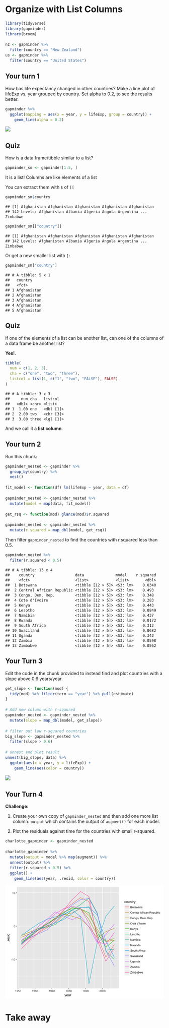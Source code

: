 Organize with List Columns
================

<!-- This file by Charlotte Wickham is licensed under a Creative Commons Attribution 4.0 International License, adapted from the orignal work at https://github.com/rstudio/master-the-tidyverse by RStudio. -->
``` r
library(tidyverse)
library(gapminder)
library(broom)

nz <- gapminder %>%
  filter(country == "New Zealand")
us <- gapminder %>%
  filter(country == "United States")
```

Your turn 1
-----------

How has life expectancy changed in other countries? Make a line plot of lifeExp vs. year grouped by country.
Set alpha to 0.2, to see the results better.

``` r
gapminder %>% 
  ggplot(mapping = aes(x = year, y = lifeExp, group = country)) +
    geom_line(alpha = 0.2)
```

![](08-Organize-solutions_files/figure-markdown_github/unnamed-chunk-1-1.png)

Quiz
----

How is a data frame/tibble similar to a list?

``` r
gapminder_sm <- gapminder[1:5, ]
```

It is a list! Columns are like elements of a list

You can extract them with `$` of `[[`

``` r
gapminder_sm$country
```

    ## [1] Afghanistan Afghanistan Afghanistan Afghanistan Afghanistan
    ## 142 Levels: Afghanistan Albania Algeria Angola Argentina ... Zimbabwe

``` r
gapminder_sm[["country"]]
```

    ## [1] Afghanistan Afghanistan Afghanistan Afghanistan Afghanistan
    ## 142 Levels: Afghanistan Albania Algeria Angola Argentina ... Zimbabwe

Or get a new smaller list with `[`:

``` r
gapminder_sm["country"]
```

    ## # A tibble: 5 x 1
    ##   country    
    ##   <fct>      
    ## 1 Afghanistan
    ## 2 Afghanistan
    ## 3 Afghanistan
    ## 4 Afghanistan
    ## 5 Afghanistan

Quiz
----

If one of the elements of a list can be another list, can one of the columns of a data frame be another list?

**Yes!**.

``` r
tibble(
  num = c(1, 2, 3),
  cha = c("one", "two", "three"),
  listcol = list(1, c("1", "two", "FALSE"), FALSE)
)
```

    ## # A tibble: 3 x 3
    ##     num cha   listcol  
    ##   <dbl> <chr> <list>   
    ## 1  1.00 one   <dbl [1]>
    ## 2  2.00 two   <chr [3]>
    ## 3  3.00 three <lgl [1]>

And we call it a **list column**.

Your turn 2
-----------

Run this chunk:

``` r
gapminder_nested <- gapminder %>%
  group_by(country) %>%
  nest()

fit_model <- function(df) lm(lifeExp ~ year, data = df)

gapminder_nested <- gapminder_nested %>% 
  mutate(model = map(data, fit_model))

get_rsq <- function(mod) glance(mod)$r.squared

gapminder_nested <- gapminder_nested %>% 
  mutate(r.squared = map_dbl(model, get_rsq))
```

Then filter `gapminder_nested` to find the countries with r.squared less than 0.5.

``` r
gapminder_nested %>% 
  filter(r.squared < 0.5)
```

    ## # A tibble: 13 x 4
    ##    country                  data              model    r.squared
    ##    <fct>                    <list>            <list>       <dbl>
    ##  1 Botswana                 <tibble [12 × 5]> <S3: lm>    0.0340
    ##  2 Central African Republic <tibble [12 × 5]> <S3: lm>    0.493 
    ##  3 Congo, Dem. Rep.         <tibble [12 × 5]> <S3: lm>    0.348 
    ##  4 Cote d'Ivoire            <tibble [12 × 5]> <S3: lm>    0.283 
    ##  5 Kenya                    <tibble [12 × 5]> <S3: lm>    0.443 
    ##  6 Lesotho                  <tibble [12 × 5]> <S3: lm>    0.0849
    ##  7 Namibia                  <tibble [12 × 5]> <S3: lm>    0.437 
    ##  8 Rwanda                   <tibble [12 × 5]> <S3: lm>    0.0172
    ##  9 South Africa             <tibble [12 × 5]> <S3: lm>    0.312 
    ## 10 Swaziland                <tibble [12 × 5]> <S3: lm>    0.0682
    ## 11 Uganda                   <tibble [12 × 5]> <S3: lm>    0.342 
    ## 12 Zambia                   <tibble [12 × 5]> <S3: lm>    0.0598
    ## 13 Zimbabwe                 <tibble [12 × 5]> <S3: lm>    0.0562

Your Turn 3
-----------

Edit the code in the chunk provided to instead find and plot countries with a slope above 0.6 years/year.

``` r
get_slope <- function(mod) {
  tidy(mod) %>% filter(term == "year") %>% pull(estimate)
}

# Add new column with r-sqaured
gapminder_nested <- gapminder_nested %>% 
  mutate(slope = map_dbl(model, get_slope))

# filter out low r-squared countries
big_slope <- gapminder_nested %>% 
  filter(slope > 0.6)

# unnest and plot result
unnest(big_slope, data) %>%
  ggplot(aes(x = year, y = lifeExp)) + 
    geom_line(aes(color = country))
```

![](08-Organize-solutions_files/figure-markdown_github/unnamed-chunk-8-1.png)

Your Turn 4
-----------

**Challenge:**

1.  Create your own copy of `gapminder_nested` and then add one more list column: `output` which contains the output of `augment()` for each model.

2.  Plot the residuals against time for the countries with small r-squared.

``` r
charlotte_gapminder <- gapminder_nested

charlotte_gapminder %>%
  mutate(output = model %>% map(augment)) %>%
  unnest(output) %>%
  filter(r.squared < 0.5) %>%
  ggplot() + 
    geom_line(aes(year, .resid, color = country))
```

![](08-Organize-solutions_files/figure-markdown_github/unnamed-chunk-9-1.png)

Take away
=========
